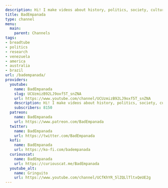 ```yaml
---
description: Hi! I make videos about history, politics, society, culture, etc.
title: BadEmpanada
type: channel
menu:
  main:
    parent: Channels
tags:
- breadtube
- politics
- research
- venezuela
- america
- australia
- brazil
url: /badempanada/
providers:
  youtube:
    name: BadEmpanada
    slug: UCUzmizB92LJ9oxf5T_snZNA
    url: https://www.youtube.com/channel/UCUzmizB92LJ9oxf5T_snZNA
    description: Hi! I make videos about history, politics, society, culture, etc.
    subscribers: 8150
  patreon:
    name: BadEmpanada
    url: https://www.patreon.com/BadEmpanada
  twitter:
    name: BadEmpanada
    url: https://twitter.com/BadEmpanada
  kofi:
    name: BadEmpanada
    url: https://ko-fi.com/badempanada
  curiouscat:
    name: BadEmpanada
    url: https://curiouscat.me/BadEmpanada
  youtube_alt:
    name: Gringuito
    url: https://www.youtube.com/channel/UCfKhYR_5lZQLlTltxQeUE2g
---
```

